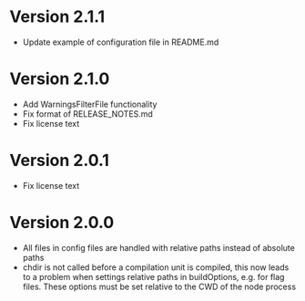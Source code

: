 # Version 2.1.1
* Update example of configuration file in README.md

# Version 2.1.0
* Add WarningsFilterFile functionality
* Fix format of RELEASE_NOTES.md
* Fix license text

# Version 2.0.1
* Fix license text

# Version 2.0.0
* All files in config files are handled with relative paths instead of absolute paths
* chdir is not called before a compilation unit is compiled, this now leads to a problem when settings relative paths in buildOptions, e.g. for flag files. These options must be set relative to the CWD of the node process